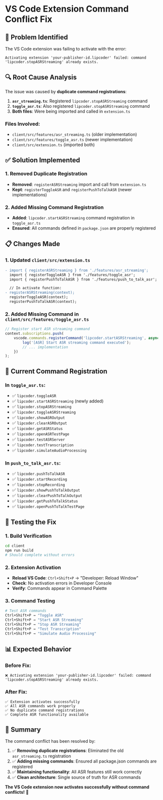 # VS Code Extension Command Conflict Fix

## 🚨 **Problem Identified**

The VS Code extension was failing to activate with the error:
```
Activating extension 'your-publisher-id.lipcoder' failed: command 'lipcoder.stopASRStreaming' already exists.
```

## 🔍 **Root Cause Analysis**

The issue was caused by **duplicate command registrations**:

1. **`asr_streaming.ts`**: Registered `lipcoder.stopASRStreaming` command
2. **`toggle_asr.ts`**: Also registered `lipcoder.stopASRStreaming` command
3. **Both files**: Were being imported and called in `extension.ts`

### **Files Involved:**
- `client/src/features/asr_streaming.ts` (older implementation)
- `client/src/features/toggle_asr.ts` (newer implementation)
- `client/src/extension.ts` (imported both)

## ✅ **Solution Implemented**

### **1. Removed Duplicate Registration**
- **Removed**: `registerASRStreaming` import and call from `extension.ts`
- **Kept**: `registerToggleASR` and `registerPushToTalkASR` (newer implementations)

### **2. Added Missing Command Registration**
- **Added**: `lipcoder.startASRStreaming` command registration in `toggle_asr.ts`
- **Ensured**: All commands defined in `package.json` are properly registered

## 📋 **Changes Made**

### **1. Updated `client/src/extension.ts`**
```diff
- import { registerASRStreaming } from './features/asr_streaming';
  import { registerToggleASR } from './features/toggle_asr';
  import { registerPushToTalkASR } from './features/push_to_talk_asr';

  // In activate function:
- registerASRStreaming(context);
  registerToggleASR(context);
  registerPushToTalkASR(context);
```

### **2. Added Missing Command in `client/src/features/toggle_asr.ts`**
```typescript
// Register start ASR streaming command
context.subscriptions.push(
    vscode.commands.registerCommand('lipcoder.startASRStreaming', async () => {
        log('[ASR] Start ASR streaming command executed');
        // ... implementation
    })
);
```

## 🎯 **Current Command Registration**

### **In `toggle_asr.ts`:**
- ✅ `lipcoder.toggleASR`
- ✅ `lipcoder.startASRStreaming` (newly added)
- ✅ `lipcoder.stopASRStreaming`
- ✅ `lipcoder.toggleASRStreaming`
- ✅ `lipcoder.showASROutput`
- ✅ `lipcoder.clearASROutput`
- ✅ `lipcoder.getASRStatus`
- ✅ `lipcoder.openASRTestPage`
- ✅ `lipcoder.testASRServer`
- ✅ `lipcoder.testTranscription`
- ✅ `lipcoder.simulateAudioProcessing`

### **In `push_to_talk_asr.ts`:**
- ✅ `lipcoder.pushToTalkASR`
- ✅ `lipcoder.startRecording`
- ✅ `lipcoder.stopRecording`
- ✅ `lipcoder.showPushToTalkOutput`
- ✅ `lipcoder.clearPushToTalkOutput`
- ✅ `lipcoder.getPushToTalkStatus`
- ✅ `lipcoder.openPushToTalkTestPage`

## 🧪 **Testing the Fix**

### **1. Build Verification**
```bash
cd client
npm run build
# Should complete without errors
```

### **2. Extension Activation**
- **Reload VS Code**: `Ctrl+Shift+P` → "Developer: Reload Window"
- **Check**: No activation errors in Developer Console
- **Verify**: Commands appear in Command Palette

### **3. Command Testing**
```bash
# Test ASR commands
Ctrl+Shift+P → "Toggle ASR"
Ctrl+Shift+P → "Start ASR Streaming"
Ctrl+Shift+P → "Stop ASR Streaming"
Ctrl+Shift+P → "Test Transcription"
Ctrl+Shift+P → "Simulate Audio Processing"
```

## 📊 **Expected Behavior**

### **Before Fix:**
```
❌ Activating extension 'your-publisher-id.lipcoder' failed: command 'lipcoder.stopASRStreaming' already exists.
```

### **After Fix:**
```
✅ Extension activates successfully
✅ All ASR commands work properly
✅ No duplicate command registrations
✅ Complete ASR functionality available
```

## 🎉 **Summary**

The command conflict has been resolved by:

1. ✅ **Removing duplicate registrations**: Eliminated the old `asr_streaming.ts` registration
2. ✅ **Adding missing commands**: Ensured all package.json commands are registered
3. ✅ **Maintaining functionality**: All ASR features still work correctly
4. ✅ **Clean architecture**: Single source of truth for ASR commands

**The VS Code extension now activates successfully without command conflicts!** 🎤 